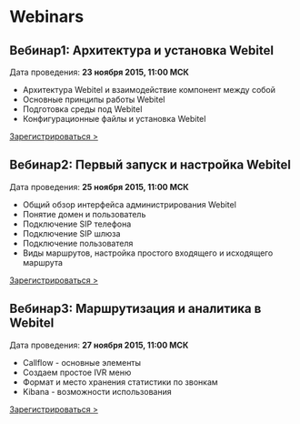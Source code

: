 # Webinars

## Вебинар1: Архитектура и установка Webitel

Дата проведения: **23 ноября 2015, 11:00 МСК**

- Архитектура Webitel и взаимодействие компонент между собой
- Основные принципы работы Webitel
- Подготовка среды под Webitel
- Конфигурационные файлы и установка Webitel

[Зарегистрироваться >](https://attendee.gotowebinar.com/register/1145904792111890945)

## Вебинар2: Первый запуск и настройка Webitel

Дата проведения: **25 ноября 2015, 11:00 МСК**

- Общий обзор интерфейса администрирования Webitel
- Понятие домен и пользователь
- Подключение SIP телефона
- Подключение SIP шлюза
- Подключение пользователя
- Виды маршрутов, настройка простого входящего и исходящего маршрута

[Зарегистрироваться >](https://attendee.gotowebinar.com/register/3091924924554536449) 
 

## Вебинар3: Маршрутизация и аналитика в Webitel

Дата проведения: **27 ноября 2015, 11:00 МСК**

- Callflow - основные элементы
- Создаем простое IVR меню
- Формат и место хранения статистики по звонкам
- Kibana - возможности использования    
  
[Зарегистрироваться >](https://attendee.gotowebinar.com/register/6135860193889631233) 